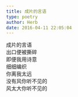 ```yaml
---  
title: 成片的言语  
type: poetry  
author: Herb  
date: 2016-04-11 22:05:04    
---  
```

成片的言语  
出口便被撕碎  
即便我用诗意  
细细编织    
你离我太远    
没有风你听不见的  
风太大你听不见的